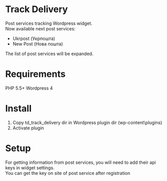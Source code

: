 # Track Delivery
Post services tracking Wordpress widget.  
Now available next post services:
- Ukrpost (Укрпошта)
- New Post (Нова пошта)

The list of post services will be expanded.

# Requirements
PHP 5.5+
Wordpress 4

# Install
1. Copy td_track_delivery dir in Wordpress plugin dir (wp-content\plugins)
2. Activate plugin

# Setup
For getting information from post services, you will need to add their api keys in widget settings.  
You can get the key on site of post service after registration
